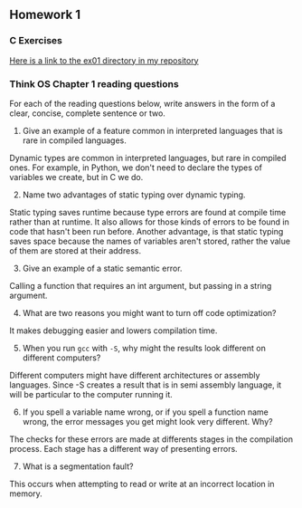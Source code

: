 ## Homework 1

### C Exercises

[Here is a link to the ex01 directory in my repository](https://github.com/elepert/ExercisesInC/tree/master/exercises/ex01)

### Think OS Chapter 1 reading questions

For each of the reading questions below, write answers in the form of
a clear, concise, complete sentence or two.

1) Give an example of a feature common in interpreted languages that is rare in compiled languages.

Dynamic types are common in interpreted languages, but rare in compiled ones. For example, in Python, we don't need to declare the types of variables we create, but in C we do.

2) Name two advantages of static typing over dynamic typing.

Static typing saves runtime because type errors are found at compile time rather than at runtime. It also allows for those kinds of errors to be found in code that hasn't been run before. Another advantage, is that static typing saves space because the names of variables aren't stored, rather the value of them are stored at their address. 

3) Give an example of a static semantic error.

Calling a function that requires an int argument, but passing in a string argument. 

4) What are two reasons you might want to turn off code optimization?

It makes debugging easier and lowers compilation time.

5) When you run `gcc` with `-S`, why might the results look different on different computers?

Different computers might have different architectures or assembly languages. Since -S creates a result that is in semi assembly language, it will be particular to the computer running it.

6) If you spell a variable name wrong, or if you spell a function name wrong, the error messages 
you get might look very different.  Why?


The checks for these errors are made at differents stages in the compilation process. Each stage has a different way of presenting errors.

7) What is a segmentation fault?

This occurs when attempting to read or write at an incorrect location in memory.
